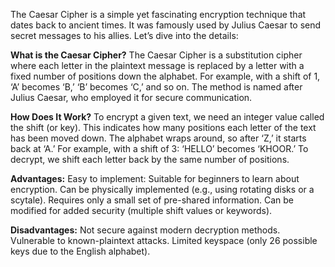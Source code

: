 The Caesar Cipher is a simple yet fascinating encryption technique that dates back to ancient times. It was famously used by Julius Caesar to send secret messages to his allies. Let’s dive into the details:

**What is the Caesar Cipher?**
The Caesar Cipher is a substitution cipher where each letter in the plaintext message is replaced by a letter with a fixed number of positions down the alphabet.
For example, with a shift of 1, ‘A’ becomes ‘B,’ ‘B’ becomes ‘C,’ and so on.
The method is named after Julius Caesar, who employed it for secure communication.

**How Does It Work?**
To encrypt a given text, we need an integer value called the shift (or key). This indicates how many positions each letter of the text has been moved down.
The alphabet wraps around, so after ‘Z,’ it starts back at ‘A.’
For example, with a shift of 3:
‘HELLO’ becomes ‘KHOOR.’
To decrypt, we shift each letter back by the same number of positions.

**Advantages:**
Easy to implement: Suitable for beginners to learn about encryption.
Can be physically implemented (e.g., using rotating disks or a scytale).
Requires only a small set of pre-shared information.
Can be modified for added security (multiple shift values or keywords).

**Disadvantages:**
Not secure against modern decryption methods.
Vulnerable to known-plaintext attacks.
Limited keyspace (only 26 possible keys due to the English alphabet).
